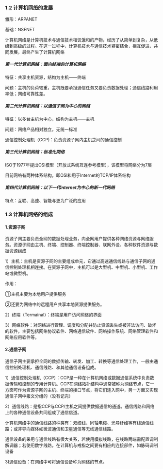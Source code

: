 ### 1.2 计算机网络的发展

雏形：ARPANET

基础：NSFNET

计算机网络是计算机技术与通信技术相饥饿和的产物，经历了从简单到复杂，从低级到高级的过程。在这一过程中，计算机技术与通信技术紧密结合，相互促进，共同发展，最终产生了计算机网络

##### 第一代计算机网络：面向终端的计算机网络

特征：共享主机资源，结构为主机——终端

问题：主机的负荷较重，主机既要承担通信任务又要负责数据处理；通信线路利用率低；网络可靠性差。

##### 第二代计算机网络：以通信子网为中心的网络

特征：以多台主机为中心，结构为主机——主机

问题：网络产品相对独立，无统一标准

通信控制处理机（CCP)：负责资源子网内主机之间的通信控制

##### 第三代计算机网络：标准化网络

ISO于1977年提出OSI模型（开放式系统互连参考模型），该模型将网络分为7层

目前网络有两种体系结构，即OSI和用于Internet的TCP/IP体系结构

##### 第四代计算机网络：以下一代internet为中心的新一代网络

特点：互联、高速、智能与更为广泛的应用

### 1.3 计算机网络的组成

#### 1.资源子网

资源子网主要负责全网的数据处理业务，向全网用户提供各种网络资源与网络服务。资源子网由主机、终端、控制器、终端控制器、联网外设、各种软件资源与数据资源组成

1）主机：主机是资源子网的主要组成单元，它通过高速通信线路与通信子网的通信控制处理机相连接。在资源子网中，主机可以是大型机、中型机、小型机、工作站或微型机。

作用：

①主机主要为本地用户提供服务

②还要为网络中的远程用户共享本地资源提供服务。

2）终端（Termainal）：终端是用户访问网络的界面

3）网络软件：对网络进行管理、调度和分配并防止资源丢失或被非法访问、破坏的软件，主要包括网络协议软件、网络通信软件、网络操作系统、网络管理软件和网络应用软件等。

#### 2.通信子网

通信子网主要承担全网的数据传输、转发、加工、转换等通信处理工作，一般由通信控制处理机、通信线路、和其他通信设备组成。

1）通信控制处理机（CCP）：CCP是一种在计算机网络或数据通信系统中负责数据传输和控制的专用计算机。CCP在网络拓扑结构中通常被称为网络节点，它一方面可作为资源子网的主机、终端的接口节点，将它们连入网中，另一方面又实现通信子网中报文分组的（没有记完）

2）通信线路：是指CCP与CCP/主机之间提供数据通信的通道。通信线路和网络上的各种通信设备共同组成了通信信道。

计算机网络中的通信线路的种类有：双绞线、同轴电缆、光导纤维等有线通信线路；或非导向媒体如微波通信和卫星通信等无线通信线路。

通信设备的采用与通信线路有很大关系，若使用模拟线路，在线路两端需配置调制解调器；若使用数字线路，在计算机与戒指之间要有相应的连接部件，如脉码调制设备

3)通信设备：在网络中可将通信设备称为网络的节点。


